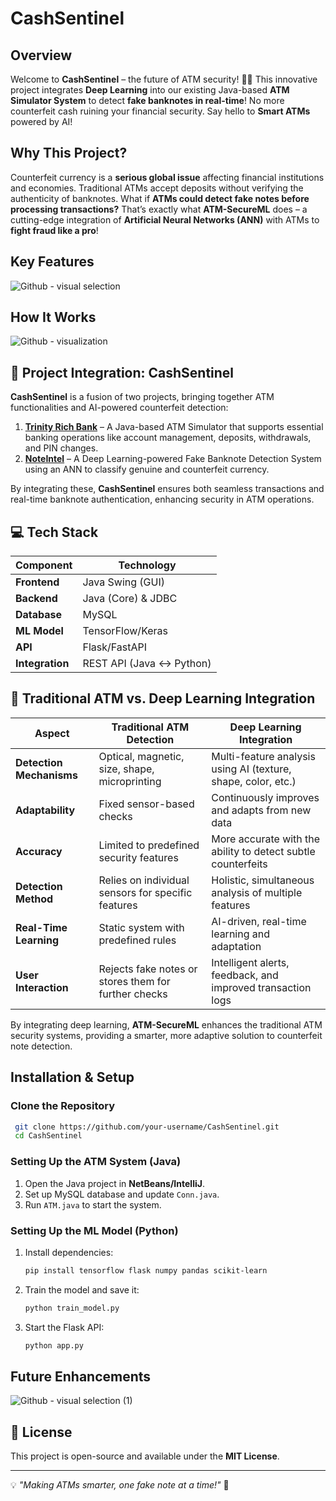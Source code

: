 # CashSentinel
## Overview
Welcome to **CashSentinel** – the future of ATM security! 🏦💡 This innovative project integrates **Deep Learning** into our existing Java-based **ATM Simulator System** to detect **fake banknotes in real-time**! No more counterfeit cash ruining your financial security. Say hello to **Smart ATMs** powered by AI! 
## Why This Project?
Counterfeit currency is a **serious global issue** affecting financial institutions and economies. Traditional ATMs accept deposits without verifying the authenticity of banknotes. What if **ATMs could detect fake notes before processing transactions?**  That’s exactly what **ATM-SecureML** does – a cutting-edge integration of **Artificial Neural Networks (ANN)** with ATMs to **fight fraud like a pro**!
## Key Features
![Github - visual selection](https://github.com/user-attachments/assets/a5b7a25a-3458-4e61-8b29-13bbff19a973)


## How It Works
![Github - visualization](https://github.com/user-attachments/assets/4eb78fd2-9946-42aa-b52d-ce4835c5c3af)


## 🔗 Project Integration: CashSentinel  
**CashSentinel** is a fusion of two projects, bringing together ATM functionalities and AI-powered counterfeit detection:  

1. **[Trinity Rich Bank](https://github.com/nishant-sheoran/Trinity-Rich-Bank)** – A Java-based ATM Simulator that supports essential banking operations like account management, deposits, withdrawals, and PIN changes.  
2. **[NoteIntel](https://github.com/nishant-sheoran/NoteIntel)** – A Deep Learning-powered Fake Banknote Detection System using an ANN to classify genuine and counterfeit currency.  

By integrating these, **CashSentinel** ensures both seamless transactions and real-time banknote authentication, enhancing security in ATM operations.  


## 💻 Tech Stack
| Component           | Technology        |
|--------------------|-----------------|
| **Frontend**      | Java Swing (GUI) |
| **Backend**       | Java (Core) & JDBC |
| **Database**      | MySQL            |
| **ML Model**      | TensorFlow/Keras |
| **API**           | Flask/FastAPI    |
| **Integration**   | REST API (Java ↔ Python) |

## 🤖 Traditional ATM vs. Deep Learning Integration

| **Aspect**                | **Traditional ATM Detection**                         | **Deep Learning Integration**                               |
|---------------------------|--------------------------------------------------------|------------------------------------------------------------|
| **Detection Mechanisms**   | Optical, magnetic, size, shape, microprinting          | Multi-feature analysis using AI (texture, shape, color, etc.)|
| **Adaptability**           | Fixed sensor-based checks                             | Continuously improves and adapts from new data              |
| **Accuracy**               | Limited to predefined security features                | More accurate with the ability to detect subtle counterfeits |
| **Detection Method**       | Relies on individual sensors for specific features     | Holistic, simultaneous analysis of multiple features        |
| **Real-Time Learning**     | Static system with predefined rules                    | AI-driven, real-time learning and adaptation                |
| **User Interaction**       | Rejects fake notes or stores them for further checks   | Intelligent alerts, feedback, and improved transaction logs  |

By integrating deep learning, **ATM-SecureML** enhances the traditional ATM security systems, providing a smarter, more adaptive solution to counterfeit note detection.

## Installation & Setup
### Clone the Repository
```bash
 git clone https://github.com/your-username/CashSentinel.git
 cd CashSentinel
```



### Setting Up the ATM System (Java)
1. Open the Java project in **NetBeans/IntelliJ**.
2. Set up MySQL database and update `Conn.java`.
3. Run `ATM.java` to start the system.


### Setting Up the ML Model (Python)
1. Install dependencies:
   ```bash
   pip install tensorflow flask numpy pandas scikit-learn
   ```
2. Train the model and save it:
   ```python
   python train_model.py
   ```
3. Start the Flask API:
   ```bash
   python app.py
   ```


## Future Enhancements
![Github - visual selection (1)](https://github.com/user-attachments/assets/251e76cd-d1b3-47e9-9ecf-f45fcc7985a6)

## 📜 License
This project is open-source and available under the **MIT License**.

---
💡 *"Making ATMs smarter, one fake note at a time!"* 🚀

